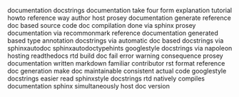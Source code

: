 documentation docstrings documentation take four form explanation tutorial howto reference way author host prosey documentation generate reference doc based source code doc compilation done via sphinx prosey documentation via recommonmark reference documentation generated based type annotation docstrings via automatic doc based docstrings via sphinxautodoc sphinxautodoctypehints googlestyle docstrings via napoleon hosting readthedocs rtd build doc fail error warning consequence prosey documentation written markdown familiar contributor rst format reference doc generation make doc maintainable consistent actual code googlestyle docstrings easier read sphinxstyle docstrings rtd natively compiles documentation sphinx simultaneously host doc version